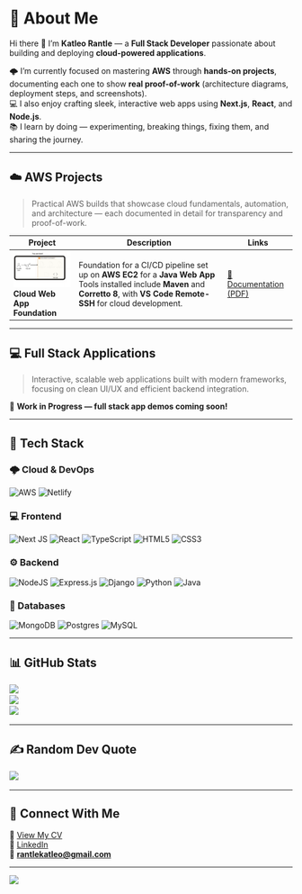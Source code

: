 # 💫 About Me  
Hi there 👋 I’m **Katleo Rantle** — a **Full Stack Developer** passionate about building and deploying **cloud-powered applications**.  

🌩️ I’m currently focused on mastering **AWS** through **hands-on projects**, documenting each one to show **real proof-of-work** (architecture diagrams, deployment steps, and screenshots).  
💻 I also enjoy crafting sleek, interactive web apps using **Next.js**, **React**, and **Node.js**.  
📚 I learn by doing — experimenting, breaking things, fixing them, and sharing the journey.  

---

## ☁️ AWS Projects  

> Practical AWS builds that showcase cloud fundamentals, automation, and architecture — each documented in detail for transparency and proof-of-work.

<!--🚧 **Work in Progress — projects will be added soon!**
-->
<div align="left">

| Project | Description | Links |
|---|---|---|
| <img src="https://github.com/katleo-rantle/katleo-rantle/blob/main/part1.png" width="240" alt="Cloud Web App Setup Architecture"/> <br> **Cloud Web App Foundation** | Foundation for a CI/CD pipeline set up on **AWS EC2** for a **Java Web App** Tools installed include **Maven** and **Corretto 8**, with **VS Code Remote-SSH** for cloud development. | [📄 Documentation (PDF)](https://github.com/katleo-rantle/katleo-rantle/blob/main/2025-10-30_Set%20Up%20a%20Web%20App%20in%20the%20Cloud.pdf)

<!--
| <img src="assets/aws-portfolio-architecture.png" width="240" alt="Serverless Portfolio Architecture"/> <br> **Serverless Portfolio Website** | Static portfolio site hosted on **AWS S3** and **CloudFront**, powered by **Lambda@Edge** for dynamic routing. CI/CD integrated via **GitHub Actions**. | [📄 Documentation (PDF)](docs/aws-portfolio-docs.pdf) • [📂 Code](https://github.com/katleo-rantle/aws-portfolio) |
| <img src="assets/aws-ecs-architecture.png" width="240" alt="ECS Deployment Architecture"/> <br> **ECS Container Deployment** | Deployed a Node.js REST API on **AWS ECS (Fargate)** using **ECR**, **ALB**, and **CloudWatch** for scaling and monitoring. | [📄 Architecture PDF](docs/aws-ecs-deployment.pdf) • [📂 Code](https://github.com/katleo-rantle/aws-ecs-deployment) |
| <img src="assets/aws-s3-site.png" width="240" alt="S3 Static Hosting"/> <br> **S3 Static Hosting + CloudFront** | Hosted a React frontend with **HTTPS**, **DNS routing** via Route 53, and caching optimization with CloudFront. | [📄 Setup PDF](docs/aws-s3-static-site.pdf) • [📂 Code](https://github.com/katleo-rantle/aws-s3-static-hosting) |

</div>
-->

---

## 💻 Full Stack Applications  

> Interactive, scalable web applications built with modern frameworks, focusing on clean UI/UX and efficient backend integration.

🚧 **Work in Progress — full stack app demos coming soon!**

<!--
<div align="center">

| Project | Description | Links |
|---|---|---|
| <img src="assets/taskflow-preview.png" width="240" alt="TaskFlow Screenshot"/> <br> **TaskFlow – Productivity Dashboard** | Built with **Next.js**, **MongoDB**, and **Express**. Includes authentication, task analytics, and a clean dashboard UI. | [🌐 Live](https://taskflow.netlify.app) • [📂 Code](https://github.com/katleo-rantle/taskflow) |
| <img src="assets/budgetwise-preview.png" width="240" alt="BudgetWise Screenshot"/> <br> **BudgetWise – Expense Tracker** | Developed with **Django + React** and **Chart.js** for expense visualization. Designed to simplify budgeting and data insights. | [🌐 Live](https://budgetwise.netlify.app) • [📂 Code](https://github.com/katleo-rantle/budgetwise) |
| <img src="assets/devnotes-preview.png" width="240" alt="DevNotes Screenshot"/> <br> **DevNotes – Cloud Synced Notes** | Note-taking app with **speech-to-text** and **cloud sync**. Built using **Express**, **AWS DynamoDB**, and **S3** for storage. | [📂 Code](https://github.com/katleo-rantle/devnotes) |

</div>
-->

---

## 🧠 Tech Stack  

### 🌩️ Cloud & DevOps  
![AWS](https://img.shields.io/badge/AWS-%23FF9900.svg?style=for-the-badge&logo=amazon-aws&logoColor=white) ![Netlify](https://img.shields.io/badge/netlify-%23000000.svg?style=for-the-badge&logo=netlify&logoColor=#00C7B7)

### 💻 Frontend  
![Next JS](https://img.shields.io/badge/Next-black?style=for-the-badge&logo=next.js&logoColor=white) ![React](https://img.shields.io/badge/react-%2320232a.svg?style=for-the-badge&logo=react&logoColor=%2361DAFB) ![TypeScript](https://img.shields.io/badge/typescript-%23007ACC.svg?style=for-the-badge&logo=typescript&logoColor=white) ![HTML5](https://img.shields.io/badge/html5-%23E34F26.svg?style=for-the-badge&logo=html5&logoColor=white) ![CSS3](https://img.shields.io/badge/css3-%231572B6.svg?style=for-the-badge&logo=css3&logoColor=white)

### ⚙️ Backend  
![NodeJS](https://img.shields.io/badge/node.js-6DA55F?style=for-the-badge&logo=node.js&logoColor=white) ![Express.js](https://img.shields.io/badge/express.js-%23404d59.svg?style=for-the-badge&logo=express&logoColor=%2361DAFB) ![Django](https://img.shields.io/badge/django-%23092E20.svg?style=for-the-badge&logo=django&logoColor=white) ![Python](https://img.shields.io/badge/python-3670A0?style=for-the-badge&logo=python&logoColor=ffdd54) ![Java](https://img.shields.io/badge/java-%23ED8B00.svg?style=for-the-badge&logo=openjdk&logoColor=white)

### 🧩 Databases  
![MongoDB](https://img.shields.io/badge/MongoDB-%234ea94b.svg?style=for-the-badge&logo=mongodb&logoColor=white) ![Postgres](https://img.shields.io/badge/postgres-%23316192.svg?style=for-the-badge&logo=postgresql&logoColor=white) ![MySQL](https://img.shields.io/badge/mysql-4479A1.svg?style=for-the-badge&logo=mysql&logoColor=white)

---

## 📊 GitHub Stats  
![](https://github-readme-stats.vercel.app/api?username=katleo-rantle&theme=dark&hide_border=false&include_all_commits=true&count_private=true)  
![](https://nirzak-streak-stats.vercel.app/?user=katleo-rantle&theme=dark&hide_border=false)  
![](https://github-readme-stats.vercel.app/api/top-langs/?username=katleo-rantle&theme=dark&layout=compact)

---

## ✍️ Random Dev Quote  
![](https://quotes-github-readme.vercel.app/api?type=horizontal&theme=radical)

---

## 🧭 Connect With Me  
📄 [View My CV](https://www.canva.com/design/DAG24PI9YqU/SDeByk1hFA5Rt7YkcqZGzg/view)  
💼 [LinkedIn](https://www.linkedin.com/in/katleo-rantle)  
📧 **rantlekatleo@gmail.com**

---

[![](https://visitcount.itsvg.in/api?id=katleo-rantle&icon=0&color=0)](https://visitcount.itsvg.in)
